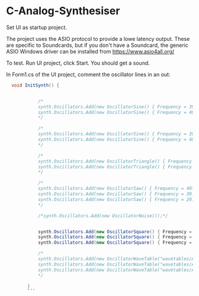 # C-Analog-Synthesiser

Set UI as startup project.

The project uses the ASIO protocol to provide a lowe latency output. These are specific to Soundcards, but if you don't have a Soundcard, the generic ASIO Windows driver can be installed from https://www.asio4all.org/

To test. Run UI project, click Start. You should get a sound.

In Form1.cs of the UI project, comment the oscillator lines in an out:

```cs
  void InitSynth() {


            /*
            synth.Oscillators.Add(new OscillatorSine() { Frequency = 39.4f });
            synth.Oscillators.Add(new OscillatorSine() { Frequency = 40f });
            */

            /*
            synth.Oscillators.Add(new OscillatorSine() { Frequency = 39.4f });
            synth.Oscillators.Add(new OscillatorSine() { Frequency = 40f });
            */

            /*
            synth.Oscillators.Add(new OscillatorTriangle() { Frequency = 39.7f });
            synth.Oscillators.Add(new OscillatorTriangle() { Frequency = 40f });
            */

            /*
            synth.Oscillators.Add(new OscillatorSaw() { Frequency = 40f });
            synth.Oscillators.Add(new OscillatorSaw() { Frequency = 39.7f });
            synth.Oscillators.Add(new OscillatorSaw() { Frequency = 20.2f });
            */

            /*synth.Oscillators.Add(new OscillatorNoise());*/


            synth.Oscillators.Add(new OscillatorSquare() { Frequency = 40f });
            synth.Oscillators.Add(new OscillatorSquare() { Frequency = 39.7f, Duty = .1f });
            synth.Oscillators.Add(new OscillatorSquare() { Frequency = 20.2f });

            /*
            synth.Oscillators.Add(new OscillatorWaveTable("wavetables/AKWF_aguitar_0001.wav") { Frequency = 39.4f });
            synth.Oscillators.Add(new OscillatorWaveTable("wavetables/AKWF_aguitar_0002.wav") { Frequency = 40f });
            synth.Oscillators.Add(new OscillatorWaveTable("wavetables/AKWF_aguitar_0003.wav") { Frequency = 40.3f });
            */

        }
        ```
